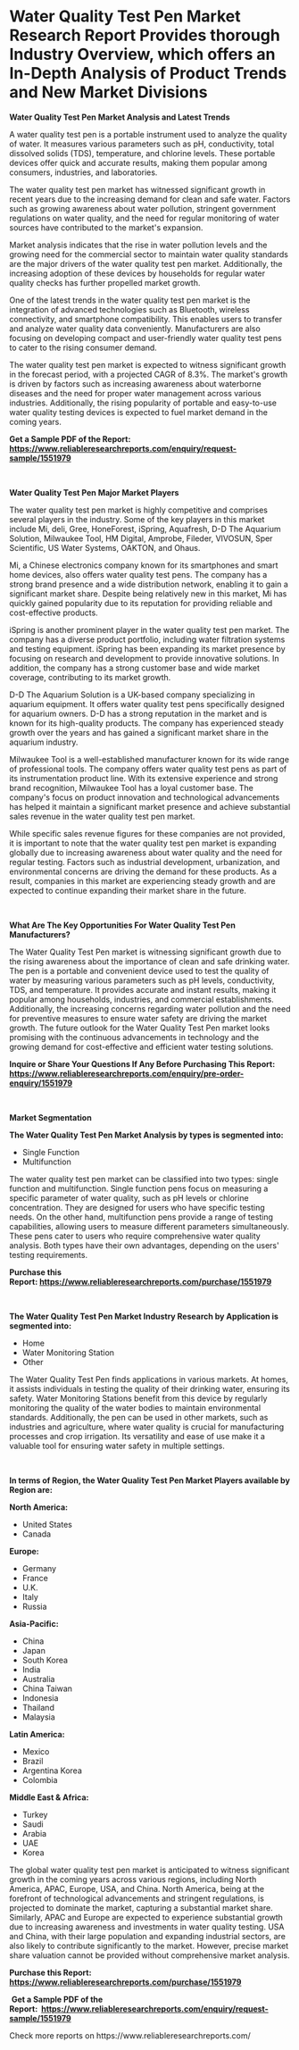 <p><h1>Water Quality Test Pen Market Research Report Provides thorough Industry Overview, which offers an In-Depth Analysis of Product Trends and New Market Divisions</h1></p><p><strong>Water Quality Test Pen Market Analysis and Latest Trends</strong></p>
<p><p>A water quality test pen is a portable instrument used to analyze the quality of water. It measures various parameters such as pH, conductivity, total dissolved solids (TDS), temperature, and chlorine levels. These portable devices offer quick and accurate results, making them popular among consumers, industries, and laboratories.</p><p>The water quality test pen market has witnessed significant growth in recent years due to the increasing demand for clean and safe water. Factors such as growing awareness about water pollution, stringent government regulations on water quality, and the need for regular monitoring of water sources have contributed to the market's expansion.</p><p>Market analysis indicates that the rise in water pollution levels and the growing need for the commercial sector to maintain water quality standards are the major drivers of the water quality test pen market. Additionally, the increasing adoption of these devices by households for regular water quality checks has further propelled market growth.</p><p>One of the latest trends in the water quality test pen market is the integration of advanced technologies such as Bluetooth, wireless connectivity, and smartphone compatibility. This enables users to transfer and analyze water quality data conveniently. Manufacturers are also focusing on developing compact and user-friendly water quality test pens to cater to the rising consumer demand.</p><p>The water quality test pen market is expected to witness significant growth in the forecast period, with a projected CAGR of 8.3%. The market's growth is driven by factors such as increasing awareness about waterborne diseases and the need for proper water management across various industries. Additionally, the rising popularity of portable and easy-to-use water quality testing devices is expected to fuel market demand in the coming years.</p></p>
<p><strong>Get a Sample PDF of the Report:&nbsp; <a href="https://www.reliableresearchreports.com/enquiry/request-sample/1551979">https://www.reliableresearchreports.com/enquiry/request-sample/1551979</a></strong></p>
<p>&nbsp;</p>
<p><strong>Water Quality Test Pen Major Market Players</strong></p>
<p><p>The water quality test pen market is highly competitive and comprises several players in the industry. Some of the key players in this market include Mi, deli, Gree, HoneForest, iSpring, Aquafresh, D-D The Aquarium Solution, Milwaukee Tool, HM Digital, Amprobe, Fileder, VIVOSUN, Sper Scientific, US Water Systems, OAKTON, and Ohaus.</p><p>Mi, a Chinese electronics company known for its smartphones and smart home devices, also offers water quality test pens. The company has a strong brand presence and a wide distribution network, enabling it to gain a significant market share. Despite being relatively new in this market, Mi has quickly gained popularity due to its reputation for providing reliable and cost-effective products.</p><p>iSpring is another prominent player in the water quality test pen market. The company has a diverse product portfolio, including water filtration systems and testing equipment. iSpring has been expanding its market presence by focusing on research and development to provide innovative solutions. In addition, the company has a strong customer base and wide market coverage, contributing to its market growth.</p><p>D-D The Aquarium Solution is a UK-based company specializing in aquarium equipment. It offers water quality test pens specifically designed for aquarium owners. D-D has a strong reputation in the market and is known for its high-quality products. The company has experienced steady growth over the years and has gained a significant market share in the aquarium industry.</p><p>Milwaukee Tool is a well-established manufacturer known for its wide range of professional tools. The company offers water quality test pens as part of its instrumentation product line. With its extensive experience and strong brand recognition, Milwaukee Tool has a loyal customer base. The company's focus on product innovation and technological advancements has helped it maintain a significant market presence and achieve substantial sales revenue in the water quality test pen market.</p><p>While specific sales revenue figures for these companies are not provided, it is important to note that the water quality test pen market is expanding globally due to increasing awareness about water quality and the need for regular testing. Factors such as industrial development, urbanization, and environmental concerns are driving the demand for these products. As a result, companies in this market are experiencing steady growth and are expected to continue expanding their market share in the future.</p></p>
<p>&nbsp;</p>
<p><strong>What Are The Key Opportunities For Water Quality Test Pen Manufacturers?</strong></p>
<p><p>The Water Quality Test Pen market is witnessing significant growth due to the rising awareness about the importance of clean and safe drinking water. The pen is a portable and convenient device used to test the quality of water by measuring various parameters such as pH levels, conductivity, TDS, and temperature. It provides accurate and instant results, making it popular among households, industries, and commercial establishments. Additionally, the increasing concerns regarding water pollution and the need for preventive measures to ensure water safety are driving the market growth. The future outlook for the Water Quality Test Pen market looks promising with the continuous advancements in technology and the growing demand for cost-effective and efficient water testing solutions.</p></p>
<p><strong>Inquire or Share Your Questions If Any Before Purchasing This Report: <a href="https://www.reliableresearchreports.com/enquiry/pre-order-enquiry/1551979">https://www.reliableresearchreports.com/enquiry/pre-order-enquiry/1551979</a></strong></p>
<p>&nbsp;</p>
<p><strong>Market Segmentation</strong></p>
<p><strong>The Water Quality Test Pen Market Analysis by types is segmented into:</strong></p>
<p><ul><li>Single Function</li><li>Multifunction</li></ul></p>
<p><p>The water quality test pen market can be classified into two types: single function and multifunction. Single function pens focus on measuring a specific parameter of water quality, such as pH levels or chlorine concentration. They are designed for users who have specific testing needs. On the other hand, multifunction pens provide a range of testing capabilities, allowing users to measure different parameters simultaneously. These pens cater to users who require comprehensive water quality analysis. Both types have their own advantages, depending on the users' testing requirements.</p></p>
<p><strong>Purchase this Report:&nbsp;<a href="https://www.reliableresearchreports.com/purchase/1551979">https://www.reliableresearchreports.com/purchase/1551979</a></strong></p>
<p>&nbsp;</p>
<p><strong>The Water Quality Test Pen Market Industry Research by Application is segmented into:</strong></p>
<p><ul><li>Home</li><li>Water Monitoring Station</li><li>Other</li></ul></p>
<p><p>The Water Quality Test Pen finds applications in various markets. At homes, it assists individuals in testing the quality of their drinking water, ensuring its safety. Water Monitoring Stations benefit from this device by regularly monitoring the quality of the water bodies to maintain environmental standards. Additionally, the pen can be used in other markets, such as industries and agriculture, where water quality is crucial for manufacturing processes and crop irrigation. Its versatility and ease of use make it a valuable tool for ensuring water safety in multiple settings.</p></p>
<p>&nbsp;</p>
<p><strong>In terms of Region, the Water Quality Test Pen Market Players available by Region are:</strong></p>
<p>
    <p> <strong> North America: </strong>
        <ul>
            <li>United States</li>
            <li>Canada</li>
        </ul>
        </p> 
    <p> <strong> Europe: </strong>
        <ul>
            <li>Germany</li>
            <li>France</li>
            <li>U.K.</li>
            <li>Italy</li>
            <li>Russia</li>
        </ul>
        </p> 
    <p> <strong> Asia-Pacific: </strong>
        <ul>
            <li>China</li>
            <li>Japan</li>
            <li>South Korea</li>
            <li>India</li>
            <li>Australia</li>
            <li>China Taiwan</li>
            <li>Indonesia</li>
            <li>Thailand</li>
            <li>Malaysia</li>
        </ul>
        </p> 
    <p> <strong> Latin America: </strong>
        <ul>
            <li>Mexico</li>
            <li>Brazil</li>
            <li>Argentina Korea</li>
            <li>Colombia</li>
        </ul>
        </p> 
    <p> <strong> Middle East & Africa: </strong>
        <ul>
            <li>Turkey</li>
            <li>Saudi</li>
            <li>Arabia</li>
            <li>UAE</li>
            <li>Korea</li>
        </ul>
    </p>
    </p>
<p><p>The global water quality test pen market is anticipated to witness significant growth in the coming years across various regions, including North America, APAC, Europe, USA, and China. North America, being at the forefront of technological advancements and stringent regulations, is projected to dominate the market, capturing a substantial market share. Similarly, APAC and Europe are expected to experience substantial growth due to increasing awareness and investments in water quality testing. USA and China, with their large population and expanding industrial sectors, are also likely to contribute significantly to the market. However, precise market share valuation cannot be provided without comprehensive market analysis.</p></p>
<p><strong>Purchase this Report: <a href="https://www.reliableresearchreports.com/purchase/1551979">https://www.reliableresearchreports.com/purchase/1551979</a></strong></p>
<p>&nbsp;<strong>Get a Sample PDF of the Report:&nbsp;&nbsp;<a href="https://www.reliableresearchreports.com/enquiry/request-sample/1551979">https://www.reliableresearchreports.com/enquiry/request-sample/1551979</a></strong></p>
<p><strong></strong></p>
<p>Check more reports on https://www.reliableresearchreports.com/</p>